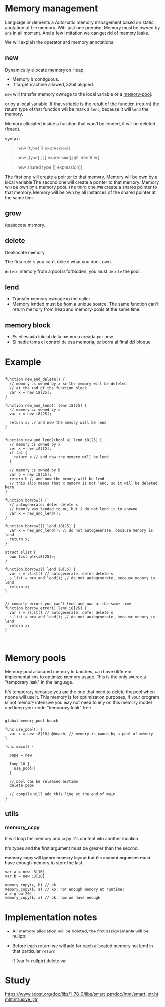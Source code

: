 # Memory management

Language implements a Automatic memory management based on static anotation of
the memory. With just one premise: Memory must be owned by `one` in all moment.
And a few limitation we can get rid of memory leaks.

We will explain the operator and memory annotations.

## new
<!--
  https://cplusplus.com/reference/new/operator%20new/
  -->

Dynamically allocate memory on Heap.

* Memory is contiguous.
* If target machine allowed, 32bit aligned.

`new` will transfer memory ownage to the local variable or a
[memory-pool](#memory-pool).


or by a local variable.
If that variable is the result of the function (return) the return type of that
function will be mark a `lend`, because it will `lend` the memory.

Memory allocated inside a function that won't be lended, it will be deleted (freed).

syntax:

> new \[type] \[\[ expression]]

> new \[type] \[ \[\[ expression]] @ identifier]

> new shared type \[\[ expression]]

The first one will create a pointer to that memory. Memory will be own by a local variable
The second one will create a pointer to that memory. Memory will be own by a memory pool.
The third one will create a shared pointer to that memory. Memory will be own by all instances of the shared pointer at the same time.

## grow

Reallocate memory.

## delete

Deallocate memory.

The first rule is you can't delete what you don't own.

`delete` memory from a pool is forbidden, you must `delete` the pool.

## lend

* Transfer memory ownage to the caller
* Memory lended must be from a unique source. The same function can't return memory from heap and memory-pools at the same time.

## memory block

* Es el estado inicial de la memoria creada por new
* Si nadie toma el control de esa memoria, se borra al final del bloque

# Example

```language

function new_and_delete() {
  // memory is owned by x so the memory will be deleted
  // at the end of the function block
  var x = new i8[25];
}

function new_and_lend() lend i8[25] {
  // memory is owned by x
  var x = new i8[25];

  return x; // and now the memory will be lend
}


function new_and_lend2(bool a) lend i8[25] {
  // memory is owned by x
  var x = new i8[25];
  if (a) {
    return x // and now the memory will be lend
  }

  // memory is owned by b
  var b = new i8[25];
  return b // and now the memory will be lend
  // this also means that x memory is not lend, so it will be deleted here
}

function borrow() {
  // autogenerate: defer delete x
  // Memory was lended to me, but i do not lend it to anyone
  var x = new_and_lend();
}

function borrow2() lend i8[25] {
  var x = new_and_lend(); // do not autogenerate, because menory is lend
  return x;
}

struct slist {
  own list ptr<i8[25]>;
}

function borrow3() lend i8[25] {
  var s = slist() // autogenerate: defer delete s
  s.list = new_and_lend(); // do not autogenerate, because menory is lend
  return x;
}


// compile error: you can't lend and own at the same time.
function borrow_error() lend i8[25] {
  var s = slist() // autogenerate: defer delete s
  s.list = new_and_lend(); // do not autogenerate, because menory is lend
  return x;
}



```
<a name="memory-pool"></a>
# Memory pools

Memory pool allocated memory in batches, can have different implementations
to optimize memory usage. This is the only source a "temporary leak" in the
language.

It's temporary because you are the one that need to delete the pool when noone
will use it. This memory is for optimization purposes, if your program is not
memory intensive you may not need to rely on this memory model and keep your
code "temporary leak" free.

```language

global memory_pool beach

func use_pool() {
  var x = new i8[10] @beach; // memory is owned by a pool of memory
}

func main() {

  pepe = new

  loop 10 {
    use_pool()
  }

  // pool can be released anytime
  delete pepe

  // compile will add this line at the end of main
}

```


## utils

### memory_copy

It will loop the memory and copy it's content into another location.

It's types and the first argument must be greater than the second.

memory copy will ignore memory layout but the second argument must have enough
memory to store the last.

```language
var a = new i8[10]
var b = new i8[20]

memory_copy(a, b) // ok
memory_copy(b, a) // ko: not enough memory at runtime!
a = grow[20]
memory_copy(b, a) // ok: now we have enough

```

# Implementation notes

* All memory allocation will be hoisted, the first assignamente will be nullptr.

* Before each return we will add for each allocated memory not lend in that particular `return`

  if (var != nullptr) delete var


# Study

https://www.boost.org/doc/libs/1_78_0/libs/smart_ptr/doc/html/smart_ptr.html#intrusive_ptr
